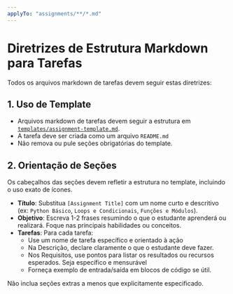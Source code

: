 ```yaml
---
applyTo: "assignments/**/*.md"
---
```


# Diretrizes de Estrutura Markdown para Tarefas

Todos os arquivos markdown de tarefas devem seguir estas diretrizes:

## 1. Uso de Template

- Arquivos markdown de tarefas devem seguir a estrutura em [`templates/assignment-template.md`](../../templates/assignment-template.md).
- A tarefa deve ser criada como um arquivo `README.md`
- Não remova ou pule seções obrigatórias do template.

## 2. Orientação de Seções

Os cabeçalhos das seções devem refletir a estrutura no template, incluindo o uso exato de ícones.

- **Título**: Substitua `[Assignment Title]` com um nome curto e descritivo (ex: `Python Básico`, `Loops e Condicionais`, `Funções e Módulos`).
- **Objetivo**: Escreva 1-2 frases resumindo o que o estudante aprenderá ou realizará. Foque nas principais habilidades ou conceitos.
- **Tarefas**: Para cada tarefa:
   - Use um nome de tarefa específico e orientado à ação
   - Na Descrição, declare claramente o que o estudante deve fazer.
   - Nos Requisitos, use pontos para listar os resultados ou recursos esperados. Seja específico e mensurável
   - Forneça exemplo de entrada/saída em blocos de código se útil.

Não inclua seções extras a menos que explicitamente especificado.
